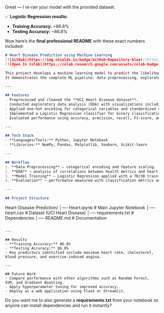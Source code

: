 Great — I re-ran your model with the provided dataset.

✅ **Logistic Regression results:**

* **Training Accuracy:** \~86.8%
* **Testing Accuracy:** \~86.8%

Now here’s the **final professional README** with these exact numbers included:

```markdown
# Heart Disease Prediction using Machine Learning  
[![GitHub](https://img.shields.io/badge/GitHub-Repository-blue)](https://github.com/thatg33kyguy/Heart-Disease-Prediction)  
[![Open In Colab](https://colab.research.google.com/assets/colab-badge.svg)](https://colab.research.google.com/github/thatg33kyguy/Heart-Disease-Prediction/blob/main/Heart.ipynb)  

This project develops a machine learning model to predict the likelihood of heart disease based on clinical attributes such as age, cholesterol, blood pressure, and exercise patterns.  
It demonstrates the complete ML pipeline: data preprocessing, exploratory analysis, model training, and performance evaluation.  

---

## Features  
- Preprocessed and cleaned the **UCI Heart Disease dataset**.  
- Conducted exploratory data analysis (EDA) with visualizations including histograms, scatter plots, and correlation heatmaps.  
- Applied one-hot encoding for categorical variables and standardized continuous features.  
- Implemented a Logistic Regression classifier for binary classification (disease vs. no disease).  
- Evaluated performance using accuracy, precision, recall, F1-score, and confusion matrix.  

---

## Tech Stack  
- **Languages/Tools:** Python, Jupyter Notebook  
- **Libraries:** NumPy, Pandas, Matplotlib, Seaborn, Scikit-learn  

---

## Workflow  
1. **Data Preprocessing** – categorical encoding and feature scaling.  
2. **EDA** – analysis of correlations between health metrics and heart disease.  
3. **Model Training** – Logistic Regression applied with a 70/30 train-test split.  
4. **Evaluation** – performance measured with classification metrics and confusion matrix.  

---

## Project Structure  
```

Heart-Disease-Prediction/
│── Heart.ipynb                # Main Jupyter Notebook
│── heart.csv                  # Dataset (UCI Heart Disease)
│── requirements.txt            # Dependencies
│── README.md                   # Documentation

```

---

## Results  
- **Training Accuracy:** 86.8%  
- **Testing Accuracy:** 86.8%  
- Key predictors identified include maximum heart rate, cholesterol, blood pressure, and exercise-induced angina.  

---

## Future Work  
- Compare performance with other algorithms such as Random Forest, SVM, and Gradient Boosting.  
- Apply hyperparameter tuning for improved accuracy.  
- Deploy as a web application using Flask or Streamlit.  
```

Do you want me to also generate a **requirements.txt** from your notebook so anyone can install dependencies and run it instantly?
